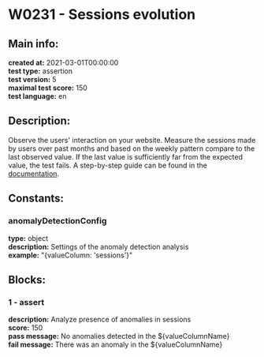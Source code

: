 # W0231 - Sessions evolution  
## Main info:  
**created at:** 2021-03-01T00:00:00  
**test type:** assertion  
**test version:** 5  
**maximal test score:** 150  
**test language:** en  
## Description:  
Observe the users' interaction on your website. Measure the sessions made by users over past months and based on the weekly pattern compare to the last observed value. If the last value is sufficiently far from the expected value, the test fails. A step-by-step guide can be found in the <a href=https://waaila.com/en/docs/waaila/testLogic/AI-functions/#waailafunctionsisdayofweekanomaly target = _blank>documentation</a>.  
## Constants:  
### anomalyDetectionConfig
**type:** object  
**description:** Settings of the anomaly detection analysis  
**example:** "{valueColumn: 'sessions'}"  
## Blocks:  
### 1 - assert
**description:** Analyze presence of anomalies in sessions  
**score:** 150  
**pass message:** No anomalies detected in the ${valueColumnName}  
**fail message:** There was an anomaly in the ${valueColumnName}  
